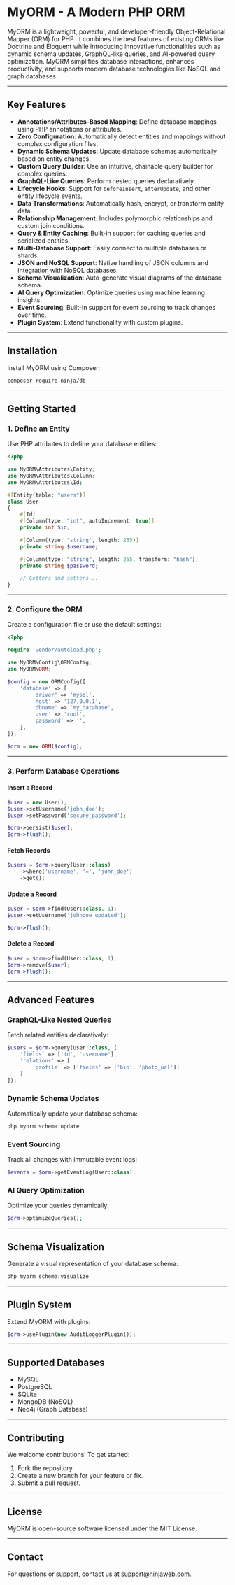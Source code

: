 # MyORM - A Modern PHP ORM

MyORM is a lightweight, powerful, and developer-friendly Object-Relational Mapper (ORM) for PHP. It combines the best features of existing ORMs like Doctrine and Eloquent while introducing innovative functionalities such as dynamic schema updates, GraphQL-like queries, and AI-powered query optimization. MyORM simplifies database interactions, enhances productivity, and supports modern database technologies like NoSQL and graph databases.

---

## **Key Features**

- **Annotations/Attributes-Based Mapping**: Define database mappings using PHP annotations or attributes.
- **Zero Configuration**: Automatically detect entities and mappings without complex configuration files.
- **Dynamic Schema Updates**: Update database schemas automatically based on entity changes.
- **Custom Query Builder**: Use an intuitive, chainable query builder for complex queries.
- **GraphQL-Like Queries**: Perform nested queries declaratively.
- **Lifecycle Hooks**: Support for `beforeInsert`, `afterUpdate`, and other entity lifecycle events.
- **Data Transformations**: Automatically hash, encrypt, or transform entity data.
- **Relationship Management**: Includes polymorphic relationships and custom join conditions.
- **Query & Entity Caching**: Built-in support for caching queries and serialized entities.
- **Multi-Database Support**: Easily connect to multiple databases or shards.
- **JSON and NoSQL Support**: Native handling of JSON columns and integration with NoSQL databases.
- **Schema Visualization**: Auto-generate visual diagrams of the database schema.
- **AI Query Optimization**: Optimize queries using machine learning insights.
- **Event Sourcing**: Built-in support for event sourcing to track changes over time.
- **Plugin System**: Extend functionality with custom plugins.

---

## **Installation**

Install MyORM using Composer:

```bash
composer require ninja/db
```

---

## **Getting Started**

### **1. Define an Entity**

Use PHP attributes to define your database entities:

```php
<?php

use MyORM\Attributes\Entity;
use MyORM\Attributes\Column;
use MyORM\Attributes\Id;

#[Entity(table: "users")]
class User
{
    #[Id]
    #[Column(type: "int", autoIncrement: true)]
    private int $id;

    #[Column(type: "string", length: 255)]
    private string $username;

    #[Column(type: "string", length: 255, transform: "hash")]
    private string $password;

    // Getters and setters...
}
```

---

### **2. Configure the ORM**

Create a configuration file or use the default settings:

```php
<?php

require 'vendor/autoload.php';

use MyORM\Config\ORMConfig;
use MyORM\ORM;

$config = new ORMConfig([
    'database' => [
        'driver' => 'mysql',
        'host' => '127.0.0.1',
        'dbname' => 'my_database',
        'user' => 'root',
        'password' => '',
    ],
]);

$orm = new ORM($config);
```

---

### **3. Perform Database Operations**

#### **Insert a Record**
```php
$user = new User();
$user->setUsername('john_doe');
$user->setPassword('secure_password');

$orm->persist($user);
$orm->flush();
```

#### **Fetch Records**
```php
$users = $orm->query(User::class)
    ->where('username', '=', 'john_doe')
    ->get();
```

#### **Update a Record**
```php
$user = $orm->find(User::class, 1);
$user->setUsername('johndoe_updated');

$orm->flush();
```

#### **Delete a Record**
```php
$user = $orm->find(User::class, 1);
$orm->remove($user);
$orm->flush();
```

---

## **Advanced Features**

### **GraphQL-Like Nested Queries**
Fetch related entities declaratively:
```php
$users = $orm->query(User::class, [
    'fields' => ['id', 'username'],
    'relations' => [
        'profile' => ['fields' => ['bio', 'photo_url']]
    ]
]);
```

### **Dynamic Schema Updates**
Automatically update your database schema:
```bash
php myorm schema:update
```

### **Event Sourcing**
Track all changes with immutable event logs:
```php
$events = $orm->getEventLog(User::class);
```

### **AI Query Optimization**
Optimize your queries dynamically:
```php
$orm->optimizeQueries();
```

---

## **Schema Visualization**
Generate a visual representation of your database schema:
```bash
php myorm schema:visualize
```

---

## **Plugin System**
Extend MyORM with plugins:
```php
$orm->usePlugin(new AuditLoggerPlugin());
```

---

## **Supported Databases**
- MySQL
- PostgreSQL
- SQLite
- MongoDB (NoSQL)
- Neo4j (Graph Database)

---

## **Contributing**
We welcome contributions! To get started:
1. Fork the repository.
2. Create a new branch for your feature or fix.
3. Submit a pull request.

---

## **License**
MyORM is open-source software licensed under the MIT License.

---

## **Contact**
For questions or support, contact us at [support@ninjaweb.com](mailto:support@ninjaweb.com).
